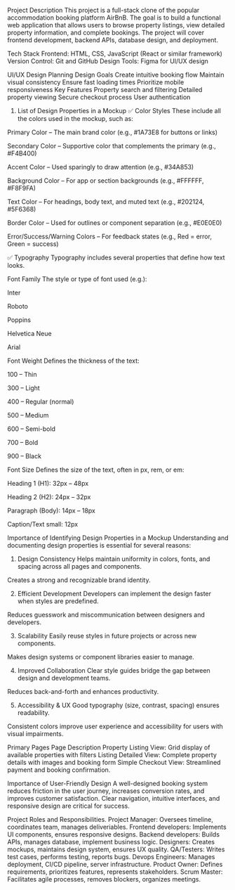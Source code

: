 Project Description
This project is a full-stack clone of the popular accommodation booking platform AirBnB. The goal is to build a functional web application that allows users to browse property listings, view detailed property information, and complete bookings. The project will cover frontend development, backend APIs, database design, and deployment.

Tech Stack
Frontend: HTML, CSS, JavaScript (React or similar framework)
Version Control: Git and GitHub
Design Tools: Figma for UI/UX design

UI/UX Design Planning
Design Goals
Create intuitive booking flow
Maintain visual consistency
Ensure fast loading times
Prioritize mobile responsiveness
Key Features
Property search and filtering
Detailed property viewing
Secure checkout process
User authentication

1. List of Design Properties in a Mockup
✅ Color Styles
These include all the colors used in the mockup, such as:

Primary Color – The main brand color (e.g., #1A73E8 for buttons or links)

Secondary Color – Supportive color that complements the primary (e.g., #F4B400)

Accent Color – Used sparingly to draw attention (e.g., #34A853)

Background Color – For app or section backgrounds (e.g., #FFFFFF, #F8F9FA)

Text Color – For headings, body text, and muted text (e.g., #202124, #5F6368)

Border Color – Used for outlines or component separation (e.g., #E0E0E0)

Error/Success/Warning Colors – For feedback states (e.g., Red = error, Green = success)

✅ Typography
Typography includes several properties that define how text looks.

Font Family
The style or type of font used (e.g.):

Inter

Roboto

Poppins

Helvetica Neue

Arial

Font Weight
Defines the thickness of the text:

100 – Thin

300 – Light

400 – Regular (normal)

500 – Medium

600 – Semi-bold

700 – Bold

900 – Black

Font Size
Defines the size of the text, often in px, rem, or em:

Heading 1 (H1): 32px – 48px

Heading 2 (H2): 24px – 32px

Paragraph (Body): 14px – 18px

Caption/Text small: 12px

Importance of Identifying Design Properties in a Mockup
Understanding and documenting design properties is essential for several reasons:

1. Design Consistency
Helps maintain uniformity in colors, fonts, and spacing across all pages and components.

Creates a strong and recognizable brand identity.

 2. Efficient Development
Developers can implement the design faster when styles are predefined.

Reduces guesswork and miscommunication between designers and developers.

 3. Scalability
Easily reuse styles in future projects or across new components.

Makes design systems or component libraries easier to manage.

 4. Improved Collaboration
Clear style guides bridge the gap between design and development teams.

Reduces back-and-forth and enhances productivity.

5. Accessibility & UX
Good typography (size, contrast, spacing) ensures readability.

Consistent colors improve user experience and accessibility for users with visual impairments.



Primary Pages
    Page	                        Description
Property Listing View:	Grid display of available properties with filters
Listing Detailed View:	Complete property details with images and booking form
Simple Checkout View:	Streamlined payment and booking confirmation.

Importance of User-Friendly Design
A well-designed booking system reduces friction in the user journey, increases conversion rates, and improves customer satisfaction. Clear navigation, intuitive interfaces, and responsive design are critical for success.

Project Roles and Responsibilities.
Project Manager: Oversees timeline, coordinates team, manages deliveriables.
Frontend developers: Implements UI components, ensures responsive designs.
Backend developers: Builds APIs, manages database, implement business logic.
Designers: Creates mockups, maintains design system, ensures UX quality.
QA/Testers: Writes test cases, performs testing, reports bugs.
Devops Engineers: Manages deployment, CI/CD pipeline, server infrastructure.
Product Owner: Defines requirements, prioritizes features, represents stakeholders.
Scrum Master: Facilitates agile processes, removes blockers, organizes meetings.


